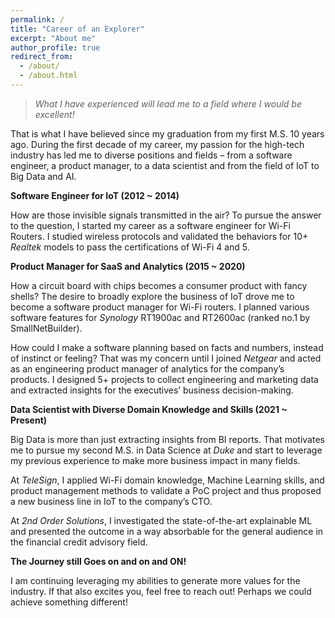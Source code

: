 ```yaml
---
permalink: /
title: "Career of an Explorer"
excerpt: "About me"
author_profile: true
redirect_from: 
  - /about/
  - /about.html
---
```


> *What I have experienced will lead me to a field where I would be excellent!*

That is what I have believed since my graduation from my first M.S. 10 years ago. During the first decade of my career, my passion for the high-tech industry has led me to diverse positions and fields – from a software engineer, a product manager, to a data scientist and from the field of IoT to Big Data and AI. 

**Software Engineer for IoT (2012 ~ 2014)**

How are those invisible signals transmitted in the air? To pursue the answer to the question, I started my career as a software engineer for Wi-Fi Routers. I studied wireless protocols and validated the behaviors for 10+ *Realtek* models to pass the certifications of Wi-Fi 4 and 5. 

**Product Manager for SaaS and Analytics (2015 ~ 2020)**

How a circuit board with chips becomes a consumer product with fancy shells? The desire to broadly explore the business of IoT drove me to become a software product manager for Wi-Fi routers. I planned various software features for *Synology* RT1900ac and RT2600ac (ranked no.1 by SmallNetBuilder).

How could I make a software planning based on facts and numbers, instead of instinct or feeling? That was my concern until I joined *Netgear* and acted as an engineering product manager of analytics for the company’s products. I designed 5+ projects to collect engineering and marketing data and extracted insights for the executives’ business decision-making. 

**Data Scientist with Diverse Domain Knowledge and Skills (2021 ~ Present)**

Big Data is more than just extracting insights from BI reports. That motivates me to pursue my second M.S. in Data Science at *Duke* and start to leverage my previous experience to make more business impact in many fields.

At *TeleSign*, I applied Wi-Fi domain knowledge, Machine Learning skills, and product management methods to validate a PoC project and thus proposed a new business line in IoT to the company’s CTO. 

At *2nd Order Solutions*, I investigated the state-of-the-art explainable ML and presented the outcome in a way absorbable for the general audience in the financial credit advisory field. 

**The Journey still Goes on and on and ON!**

I am continuing leveraging my abilities to generate more values for the industry. If that also excites you, feel free to reach out! Perhaps we could achieve something different!
